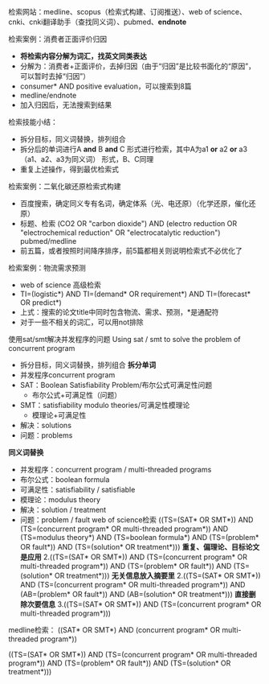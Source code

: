 检索网站：medline、scopus（检索式构建、订阅推送）、web of science、cnki、cnki翻译助手（查找同义词）、pubmed、**endnote**

检索案例：消费者正面评价归因
- **将检索内容分解为词汇，找英文同类表达**
- 分解为：消费者+正面评价，去掉归因（由于“归因”是比较书面化的“原因”，可以暂时去掉“归因”）
- consumer* AND positive evaluation，可以搜索到8篇
- medline/endnote
- 加入归因后，无法搜索到结果


检索技能小结：
- 拆分目标，同义词替换，排列组合
- 拆分后的单词进行A **and** B **and** C 形式进行检索，其中A为a1 **or** a2 **or** a3（a1、a2、a3为同义词） 形式，B、C同理
- 重复上述操作，得到最优检索式

检索案例：二氧化碳还原检索式构建
- 百度搜索，确定同义专有名词，确定体系（光、电还原）（化学还原，催化还原）
- 标题、检索 (CO2 OR "carbon dioxide") AND (electro reduction OR "electrochemical reduction" OR "electrocatalytic reduction")   pubmed/medline
- 前五篇，或者按照时间降序排序，前5篇都相关则说明检索式不必优化了

检索案例：物流需求预测
- web of science 高级检索
- TI=(logistic*) AND TI=(demand* OR requirement*) AND TI=(forecast* OR predict*)
- 上式：搜索的论文title中同时包含物流、需求、预测，*是通配符
- 对于一些不相关的词汇，可以用not排除


使用sat/smt解决并发程序的问题  Using sat / smt to solve the problem of concurrent program
- 拆分目标，同义词替换，排列组合
**拆分单词**
- 并发程序concurrent program
- SAT：Boolean Satisfiability Problem/布尔公式可满足性问题
	- 布尔公式+可满足性（问题）
- SMT：satisfiability modulo theories/可满足性模理论
	- 模理论+可满足性
- 解决：solutions
- 问题：problems


**同义词替换**
- 并发程序：concurrent program / multi-threaded programs
- 布尔公式：boolean formula
- 可满足性：satisfiability / satisfiable
- 模理论：modulus theory
- 解决：solution /  treatment
- 问题：problem / fault
web of science检索
((TS=(SAT* OR SMT*)) AND (TS=(concurrent program* OR multi-threaded program*)) AND (TS=modulus theory*) AND (TS=boolean formula*) AND (TS=(problem* OR fault*)) AND (TS=(solution* OR treatment*)))
**重复、偏理论、目标论文是应用**
2.((TS=(SAT* OR SMT*)) AND (TS=(concurrent program* OR multi-threaded program*)) AND (TS=(problem* OR fault*)) AND (TS=(solution* OR treatment*)))
**无关信息放入摘要里**
2.((TS=(SAT* OR SMT*)) AND (TS=(concurrent program* OR multi-threaded program*)) AND (AB=(problem* OR fault*)) AND (AB=(solution* OR treatment*)))
**直接删除次要信息**
3.((TS=(SAT* OR SMT*)) AND (TS=(concurrent program* OR multi-threaded program*)))

medline检索：
((SAT* OR SMT*) AND (concurrent program* OR multi-threaded program*))













((TS=(SAT* OR SMT*)) AND (TS=(concurrent program* OR multi-threaded program*)) AND (TS=(problem* OR fault*)) AND (TS=(solution* OR treatment*)))